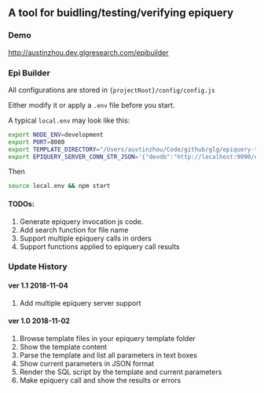## A tool for buidling/testing/verifying epiquery

### Demo

http://austinzhou.dev.glgresearch.com/epibuilder

### Epi Builder

All configurations are stored in `{projectRoot}/config/config.js`

Either modify it or apply a `.env` file before you start.

A typical `local.env` may look like this:

``` bash
export NODE_ENV=development
export PORT=8080
export TEMPLATE_DIRECTORY="/Users/austinzhou/Code/github/glg/epiquery-templates"
export EPIQUERY_SERVER_CONN_STR_JSON='{"devdb":"http://localhost:9090/epiquery1/glglive","datahub":"http://localhost:9090/epiquery1/datahub"}'
```
Then

``` bash
source local.env && npm start
```

#### TODOs:
1. Generate epiquery invocation js code.
2. Add search function for file name
3. Support multiple epiquery calls in orders
4. Support functions applied to epiquery call results 


### Update History

#### ver 1.1 2018-11-04
1. Add multiple epiquery server support

#### ver 1.0 2018-11-02

1. Browse template files in your epiquery template folder
2. Show the template content
3. Parse the template and list all parameters in text boxes
4. Show current parameters in JSON format
5. Render the SQL script by the template and current parameters
6. Make epiquery call and show the results or errors
